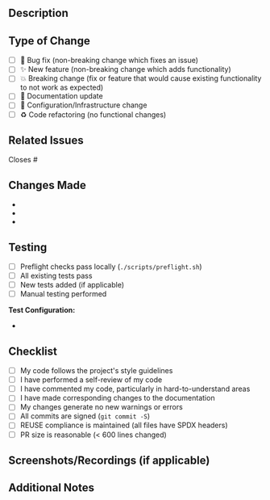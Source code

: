 <!--
SPDX-FileCopyrightText: 2025 SecPal
SPDX-License-Identifier: AGPL-3.0-or-later
-->

## Description

<!-- Provide a clear and concise description of your changes -->

## Type of Change

<!-- Mark the relevant option with an 'x' -->

- [ ] 🐛 Bug fix (non-breaking change which fixes an issue)
- [ ] ✨ New feature (non-breaking change which adds functionality)
- [ ] 💥 Breaking change (fix or feature that would cause existing functionality to not work as expected)
- [ ] 📝 Documentation update
- [ ] 🔧 Configuration/Infrastructure change
- [ ] ♻️ Code refactoring (no functional changes)

## Related Issues

<!-- Link related issues here using #issue_number or closes #issue_number -->

Closes #

## Changes Made

<!-- List the specific changes made in this PR -->

-
-
-

## Testing

<!-- Describe the tests you ran and how to reproduce them -->

- [ ] Preflight checks pass locally (`./scripts/preflight.sh`)
- [ ] All existing tests pass
- [ ] New tests added (if applicable)
- [ ] Manual testing performed

**Test Configuration:**

-

## Checklist

<!-- Ensure all items are checked before requesting review -->

- [ ] My code follows the project's style guidelines
- [ ] I have performed a self-review of my code
- [ ] I have commented my code, particularly in hard-to-understand areas
- [ ] I have made corresponding changes to the documentation
- [ ] My changes generate no new warnings or errors
- [ ] All commits are signed (`git commit -S`)
- [ ] REUSE compliance is maintained (all files have SPDX headers)
- [ ] PR size is reasonable (< 600 lines changed)

## Screenshots/Recordings (if applicable)

<!-- Add screenshots or recordings to help explain your changes -->

## Additional Notes

<!-- Add any additional context or notes for reviewers -->
